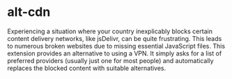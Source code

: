# alt-cdn
Experiencing a situation where your country inexplicably blocks certain content delivery networks, like jsDelivr, can be quite frustrating. This leads to numerous broken websites due to missing essential JavaScript files. This extension provides an alternative to using a VPN. It simply asks for a list of preferred providers (usually just one for most people) and automatically replaces the blocked content with suitable alternatives.
